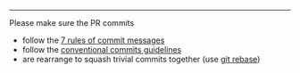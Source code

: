 <!-- Please fill in a short summary for your PR here. -->

---

Please make sure the PR commits

- follow the [7 rules of commit messages](https://chris.beams.io/posts/git-commit/)
- follow the [conventional commits guidelines](https://www.conventionalcommits.org/)
- are rearrange to squash trivial commits together (use [git rebase](http://gitready.com/advanced/2009/03/20/reorder-commits-with-rebase.html))
